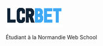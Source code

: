 
![Cover](https://github.com/Liamcr21/Liamcr21/blob/main/logo_white.png)


Étudiant à la Normandie Web School 


